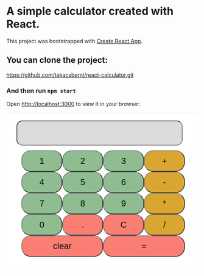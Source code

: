 # A simple calculator created with React.

This project was bootstrapped with [Create React App](https://github.com/facebook/create-react-app).

## You can clone the project:
https://github.com/takacsberni/react-calculator.git


### And then run `npm start`

Open [http://localhost:3000](http://localhost:3000) to view it in your browser.

![alt text](https://github.com/takacsberni/react-calculator/blob/master/simple-react-calc.png?raw=true)
